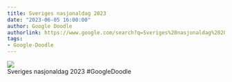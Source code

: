 ```yaml
---
title: Sveriges nasjonaldag 2023
date: "2023-06-05 16:00:00"
author: Google Doodle
authorlink: https://www.google.com/search?q=Sveriges%20nasjonaldag%202023
tags:
- Google-Doodle
---
```

<img src="https://www.google.com/logos/doodles/2023/sweden-national-day-2023-6753651837109883-law.gif" referrerpolicy="no-referrer"><br>Sveriges nasjonaldag 2023 #GoogleDoodle